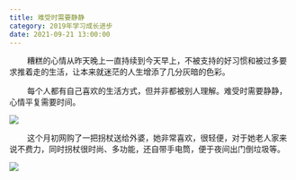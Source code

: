 ```yaml
---
title: 难受时需要静静
category: 2019年学习成长进步
date: 2021-09-21 13:00:00
---
```


        糟糕的心情从昨天晚上一直持续到今天早上，不被支持的好习惯和被过多要求推着走的生活，让本来就迷茫的人生增添了几分灰暗的色彩。

        每个人都有自己喜欢的生活方式，但并非都被别人理解。难受时需要静静，心情平复需要时间。

![](http://upload-images.jianshu.io/upload_images/3910675-82b0e8421b66f924.jpg?imageMogr2/auto-orient/strip%7CimageView2/2/w/1080/q/50)  

        这个月初网购了一把拐杖送给外婆，她非常喜欢，很轻便，对于她老人家来说不费力，同时拐杖很时尚、多功能，还自带手电筒，便于夜间出门倒垃圾等。

![](http://upload-images.jianshu.io/upload_images/3910675-ab9ca8de776dadf5.jpg?imageMogr2/auto-orient/strip%7CimageView2/2/w/1080/q/50)